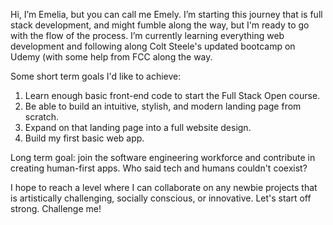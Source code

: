 Hi, I’m Emelia, but you can call me Emely.
I’m starting this journey that is full stack development, and might fumble along the way, but I'm ready to go with the flow of the process. I’m currently learning everything web development and following along Colt Steele's updated bootcamp on Udemy (with some help from FCC along the way.

Some short term goals I'd like to achieve: 
1. Learn enough basic front-end code to start the Full Stack Open course.
2. Be able to build an intuitive, stylish, and modern landing page from scratch.
3. Expand on that landing page into a full website design.
4. Build my first basic web app.

Long term goal: join the software engineering workforce and contribute in creating human-first apps. Who said tech and humans couldn't coexist?

I hope to reach a level where I can collaborate on any newbie projects that is artistically challenging, socially conscious, or innovative. Let's start off strong. Challenge me!

<!---
emeliataveras/emeliataveras is a ✨ special ✨ repository because its `README.md` (this file) appears on your GitHub profile.
You can click the Preview link to take a look at your changes.
--->

